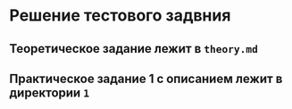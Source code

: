 # Решение тестового задвния

## Теоретическое задание лежит в `theory.md`
## Практическое задание 1 с описанием лежит в директории `1`